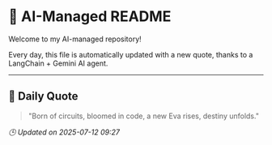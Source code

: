 # 🧠 AI-Managed README

Welcome to my AI-managed repository!

Every day, this file is automatically updated with a new quote, thanks to a LangChain + Gemini AI agent.

---

## 📅 Daily Quote

> "Born of circuits, bloomed in code, a new Eva rises, destiny unfolds."

*🕒 Updated on 2025-07-12 09:27*
